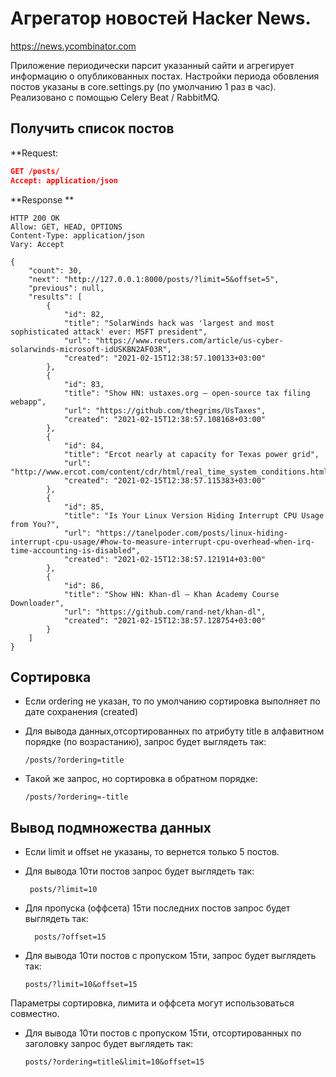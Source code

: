 
# Агрегатор новостей Hacker News.
https://news.ycombinator.com

Приложение периодически парсит указанный сайти и агрегирует информацию о опубликованных постах.
Настройки периода обовления постов указаны в core.settings.py (по умолчанию 1 раз в час). Реализовано с помощью Celery Beat / RabbitMQ.

## Получить список постов
**Request: 
```json
GET /posts/
Accept: application/json

```
**Response **
```
HTTP 200 OK
Allow: GET, HEAD, OPTIONS
Content-Type: application/json
Vary: Accept

{
    "count": 30,
    "next": "http://127.0.0.1:8000/posts/?limit=5&offset=5",
    "previous": null,
    "results": [
        {
            "id": 82,
            "title": "SolarWinds hack was 'largest and most sophisticated attack' ever: MSFT president",
            "url": "https://www.reuters.com/article/us-cyber-solarwinds-microsoft-idUSKBN2AF03R",
            "created": "2021-02-15T12:38:57.100133+03:00"
        },
        {
            "id": 83,
            "title": "Show HN: ustaxes.org – open-source tax filing webapp",
            "url": "https://github.com/thegrims/UsTaxes",
            "created": "2021-02-15T12:38:57.108168+03:00"
        },
        {
            "id": 84,
            "title": "Ercot nearly at capacity for Texas power grid",
            "url": "http://www.ercot.com/content/cdr/html/real_time_system_conditions.html",
            "created": "2021-02-15T12:38:57.115383+03:00"
        },
        {
            "id": 85,
            "title": "Is Your Linux Version Hiding Interrupt CPU Usage from You?",
            "url": "https://tanelpoder.com/posts/linux-hiding-interrupt-cpu-usage/#how-to-measure-interrupt-cpu-overhead-when-irq-time-accounting-is-disabled",
            "created": "2021-02-15T12:38:57.121914+03:00"
        },
        {
            "id": 86,
            "title": "Show HN: Khan-dl – Khan Academy Course Downloader",
            "url": "https://github.com/rand-net/khan-dl",
            "created": "2021-02-15T12:38:57.128754+03:00"
        }
    ]
}
```
## Сортировка
* Если ordering не указан, то по умолчанию сортировка выполняет по дате сохранения (created)
* Для вывода данных,отсортированных по атрибуту title в алфавитном порядке (по возрастанию), запрос будет выглядеть так:
   
    ```/posts/?ordering=title```
* Такой же запрос, но сортировка в обратном порядке:
   
    ```/posts/?ordering=-title```

## Вывод подмножества данных 

* Если limit и offset не указаны, то вернется только 5 постов.
* Для вывода 10ти постов запрос будет выглядеть так:
  
    ``` posts/?limit=10```
* Для пропуска (оффсета) 15ти последних постов запрос будет выглядеть так:
  
    ```  posts/?offset=15```
* Для вывода 10ти постов с пропуском 15ти, запрос будет выглядеть так:
  
    ``` posts/?limit=10&offset=15 ```
  

Параметры сортировка, лимита и оффсета могут использоваться совместно.
* Для вывода 10ти постов с пропуском 15ти, отсортированных по заголовку запрос будет выглядеть так:
  
    ``` posts/?ordering=title&limit=10&offset=15 ```
